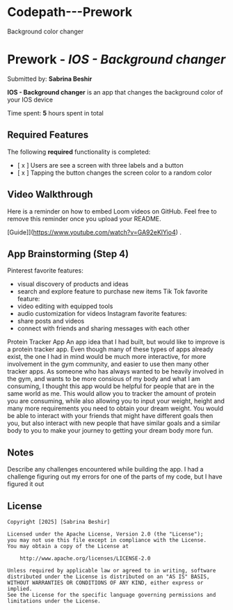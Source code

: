 # Codepath---Prework
Background color changer 
# Prework - *IOS - Background changer*

Submitted by: **Sabrina Beshir**

**IOS - Background changer** is an app that changes the background color of your IOS device  

Time spent: **5** hours spent in total

## Required Features

The following **required** functionality is completed:

- [ x ] Users are see a screen with three labels and a button
- [ x ] Tapping the button changes the screen color to a random color
 
## Video Walkthrough

Here is a reminder on how to embed Loom videos on GitHub. Feel free to remove this reminder once you upload your README. 

[Guide]](https://www.youtube.com/watch?v=GA92eKlYio4) .

## App Brainstorming (Step 4)
Pinterest favorite features: 
 - visual discovery of products and ideas
 - search and explore feature to purchase new items 
Tik Tok favorite feature:
 - video editing with equipped tools 
 - audio customization for videos 
Instagram favorite features: 
 - share posts and videos 
 - connect with friends and sharing messages with each other
 
Protein Tracker App 
 An app idea that I had built, but would like to improve is a protein tracker app. 
 Even though many of these types of apps already exist, the one I had in mind would 
 be much more interactive, for more involvement in the gym community, and easier to
 use then many other tracker apps. As someone who has always wanted to be heavily
 involved in the gym, and wants to be more consious of my body and what I am 
 consuming, I thought this app would be helpful for people that are in the same
 world as me. This would allow you to tracker the amount of protein you are 
 consuming, while also allowing you to input your weight, height and many more 
 requirements you need to obtain your dream weight. You would be able to
 interact with your friends that might have different goals then you, but also 
 interact with new people that have similar goals and a similar body to you to 
 make your journey to getting your dream body more fun. 

## Notes

Describe any challenges encountered while building the app.
I had a challenge figuring out my errors for one of the parts of my code, but I have figured it out 
## License

    Copyright [2025] [Sabrina Beshir]

    Licensed under the Apache License, Version 2.0 (the "License");
    you may not use this file except in compliance with the License.
    You may obtain a copy of the License at

        http://www.apache.org/licenses/LICENSE-2.0

    Unless required by applicable law or agreed to in writing, software
    distributed under the License is distributed on an "AS IS" BASIS,
    WITHOUT WARRANTIES OR CONDITIONS OF ANY KIND, either express or implied.
    See the License for the specific language governing permissions and
    limitations under the License.
